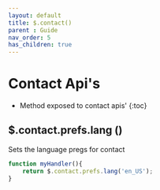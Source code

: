 ```yaml
---
layout: default
title: $.contact()
parent : Guide
nav_order: 5
has_children: true
---
```

# Contact Api's
- Method exposed to contact apis'
{:toc}


## $.contact.prefs.lang ()
Sets the language pregs for contact
```javascript
function myHandler(){
    return $.contact.prefs.lang('en_US');
}
```